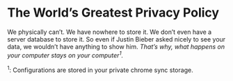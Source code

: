 # The World’s Greatest Privacy Policy

We physically can’t.  We have nowhere to store it.  We don’t even have a server database to store it.  So even if Justin Bieber asked nicely to see your data, we wouldn’t have anything to show him.
_That’s why, what happens on your computer stays on your computer<sup>1</sup>._

<sup>1</sup>: Configurations are stored in your private chrome sync storage.